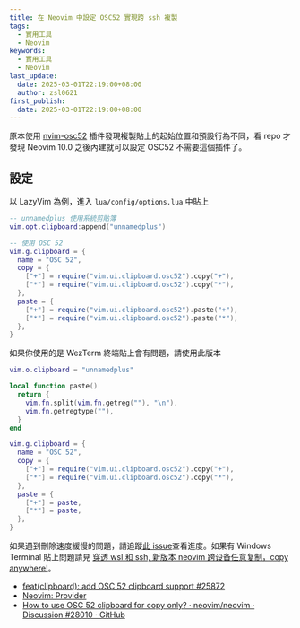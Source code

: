 ```yaml
---
title: 在 Neovim 中設定 OSC52 實現跨 ssh 複製 
tags:
  - 實用工具
  - Neovim
keywords:
  - 實用工具
  - Neovim
last_update:
  date: 2025-03-01T22:19:00+08:00
  author: zsl0621
first_publish:
  date: 2025-03-01T22:19:00+08:00
---
```


原本使用 [nvim-osc52](https://github.com/ojroques/nvim-osc52) 插件發現複製貼上的起始位置和預設行為不同，看 repo 才發現 Neovim 10.0 之後內建就可以設定 OSC52 不需要這個插件了。

## 設定

以 LazyVim 為例，進入 `lua/config/options.lua` 中貼上

```lua
-- unnamedplus 使用系統剪貼簿
vim.opt.clipboard:append("unnamedplus")

-- 使用 OSC 52
vim.g.clipboard = {
  name = "OSC 52",
  copy = {
    ["+"] = require("vim.ui.clipboard.osc52").copy("+"),
    ["*"] = require("vim.ui.clipboard.osc52").copy("*"),
  },
  paste = {
    ["+"] = require("vim.ui.clipboard.osc52").paste("+"),
    ["*"] = require("vim.ui.clipboard.osc52").paste("*"),
  },
}
```

如果你使用的是 WezTerm 終端貼上會有問題，請使用此版本

```lua
vim.o.clipboard = "unnamedplus"

local function paste()
  return {
    vim.fn.split(vim.fn.getreg(""), "\n"),
    vim.fn.getregtype(""),
  }
end

vim.g.clipboard = {
  name = "OSC 52",
  copy = {
    ["+"] = require("vim.ui.clipboard.osc52").copy("+"),
    ["*"] = require("vim.ui.clipboard.osc52").copy("*"),
  },
  paste = {
    ["+"] = paste,
    ["*"] = paste,
  },
}
```

如果遇到刪除速度緩慢的問題，請追蹤[此 issue](https://github.com/neovim/neovim/issues/11804)查看進度。如果有 Windows Terminal 貼上問題請見 [穿透 wsl 和 ssh, 新版本 neovim 跨设备任意复制，copy anywhere!](https://www.sxrhhh.top/blog/2024/06/06/neovim-copy-anywhere/)。

- [feat(clipboard): add OSC 52 clipboard support #25872](https://github.com/neovim/neovim/pull/25872)
- [Neovim: Provider](https://neovim.io/doc/user/provider.html#_clipboard-integration)
- [How to use OSC 52 clipboard for copy only? · neovim/neovim · Discussion #28010 · GitHub](https://github.com/neovim/neovim/discussions/28010#discussioncomment-9877494)
